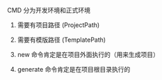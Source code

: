 CMD 分为开发环境和正式环境

1. 需要有项目路径 (ProjectPath)
2. 需要有模版路径 (TemplatePath)

1. new 命令肯定是在项目外面执行的（用来生成项目）
2. generate 命令肯定是在项目根目录执行的